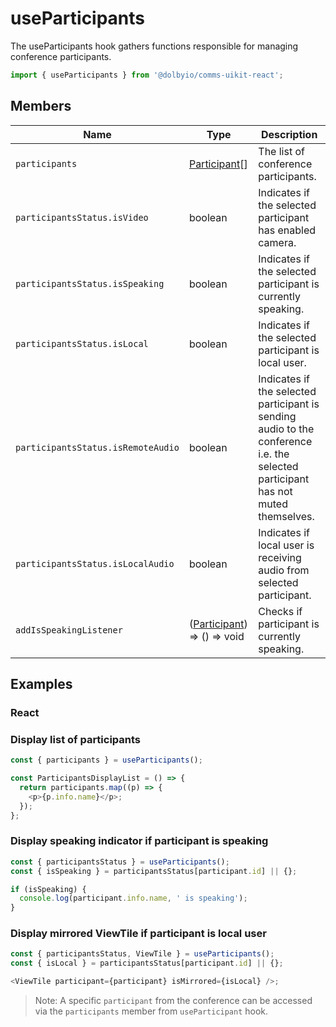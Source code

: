 # useParticipants

The useParticipants hook gathers functions responsible for managing conference participants.

```javascript
import { useParticipants } from '@dolbyio/comms-uikit-react';
```

## Members

| Name                               | Type                                                                                                          | Description                                                                                                                      |
| ---------------------------------- | ------------------------------------------------------------------------------------------------------------- | -------------------------------------------------------------------------------------------------------------------------------- |
| `participants`                     | [Participant](https://docs.dolby.io/communications-apis/docs/js-client-sdk-model-participant)[]               | The list of conference participants.                                                                                             |
| `participantsStatus.isVideo`       | boolean                                                                                                       | Indicates if the selected participant has enabled camera.                                                                        |
| `participantsStatus.isSpeaking`    | boolean                                                                                                       | Indicates if the selected participant is currently speaking.                                                                     |
| `participantsStatus.isLocal`       | boolean                                                                                                       | Indicates if the selected participant is local user.                                                                             |
| `participantsStatus.isRemoteAudio` | boolean                                                                                                       | Indicates if the selected participant is sending audio to the conference i.e. the selected participant has not muted themselves. |
| `participantsStatus.isLocalAudio`  | boolean                                                                                                       | Indicates if local user is receiving audio from selected participant.                                                            |
| `addIsSpeakingListener`            | ([Participant](https://docs.dolby.io/communications-apis/docs/js-client-sdk-model-participant)) => () => void | Checks if participant is currently speaking.                                                                                     |

## Examples

### React

### Display list of participants

```javascript
const { participants } = useParticipants();

const ParticipantsDisplayList = () => {
  return participants.map((p) => {
    <p>{p.info.name}</p>;
  });
};
```

### Display speaking indicator if participant is speaking

```javascript
const { participantsStatus } = useParticipants();
const { isSpeaking } = participantsStatus[participant.id] || {};

if (isSpeaking) {
  console.log(participant.info.name, ' is speaking');
}
```

### Display mirrored ViewTile if participant is local user

```javascript
const { participantsStatus, ViewTile } = useParticipants();
const { isLocal } = participantsStatus[participant.id] || {};

<ViewTile participant={participant} isMirrored={isLocal} />;
```

> Note: A specific `participant` from the conference can be accessed via the `participants` member from `useParticipant` hook.
